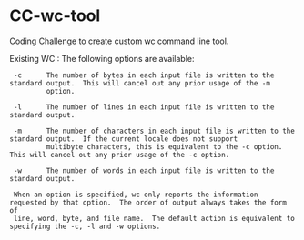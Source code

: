 # CC-wc-tool
Coding Challenge to create custom wc command line tool.

Existing WC :
The following options are available:

     -c      The number of bytes in each input file is written to the standard output.  This will cancel out any prior usage of the -m
             option.

     -l      The number of lines in each input file is written to the standard output.

     -m      The number of characters in each input file is written to the standard output.  If the current locale does not support
             multibyte characters, this is equivalent to the -c option.  This will cancel out any prior usage of the -c option.

     -w      The number of words in each input file is written to the standard output.

     When an option is specified, wc only reports the information requested by that option.  The order of output always takes the form of
     line, word, byte, and file name.  The default action is equivalent to specifying the -c, -l and -w options.